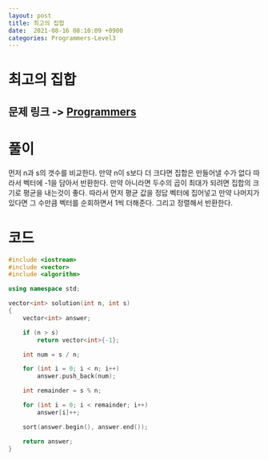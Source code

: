 ```yaml
---
layout: post
title: 최고의 집합
date:  2021-08-16 08:10:09 +0900
categories: Programmers-Level3
---
```


# 최고의 집합
## 문제 링크 -> [Programmers](https://programmers.co.kr/learn/courses/30/lessons/12938)

# 풀이
먼저 n과 s의 갯수를 비교한다. 만약 n이 s보다 더 크다면 집합은 만들어낼 수가 없다 따라서 벡터에 -1을 담아서 반환한다. 만약 아니라면 두수의 곱이 최대가 되려면 집합의 크기로 평균을 내는것이 좋다. 따라서 먼저 평균 값을 정답 벡터에 집어넣고 만약 나머지가 있다면 그 수만큼 벡터를 순회하면서 1씩 더해준다. 그리고 정렬해서 반환한다.

# 코드
```c++
#include <iostream>
#include <vector>
#include <algorithm>

using namespace std;

vector<int> solution(int n, int s) 
{
    vector<int> answer;

    if (n > s)
        return vector<int>{-1};

    int num = s / n;

    for (int i = 0; i < n; i++)
        answer.push_back(num);

    int remainder = s % n;

    for (int i = 0; i < remainder; i++)
        answer[i]++;

    sort(answer.begin(), answer.end());

	return answer;
}
```